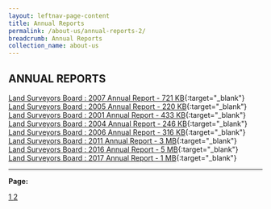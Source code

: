 ```yaml
---
layout: leftnav-page-content
title: Annual Reports           
permalink: /about-us/annual-reports-2/
breadcrumb: Annual Reports
collection_name: about-us
---
```


ANNUAL REPORTS
---

[Land Surveyors Board : 2007 Annual Report - 721 KB](/files/2_LSBAnnualReport2007.pdf){:target="_blank"} <br>
[Land Surveyors Board : 2005 Annual Report - 220 KB](/files/2_LSBAnnualReport2005.pdf){:target="_blank"} <br>
[Land Surveyors Board : 2001 Annual Report - 433 KB](/files/2_LSBAnnualReport2001.pdf){:target="_blank"} <br>
[Land Surveyors Board : 2004 Annual Report - 246 KB](/files/2_LSBAnnualReport2004.pdf){:target="_blank"} <br>
[Land Surveyors Board : 2006 Annual Report - 316 KB](/files/2_LSBAnnualReport2006.pdf){:target="_blank"} <br>
[Land Surveyors Board : 2011 Annual Report - 3 MB](/files/2_LSBAnnualReport2011.pdf){:target="_blank"} <br>
[Land Surveyors Board : 2016 Annual Report - 5 MB](/files/2_LSBAnnualReport2016.pdf){:target="_blank"} <br>
[Land Surveyors Board : 2017 Annual Report - 1 MB](/files/2_LSBAnnualReport2017.pdf){:target="_blank"} <br>

---

**Page:**  

<div class="pagination">
    <a href="https://mlaw-lsb-staging.netlify.com/about-us/annual-reports/">1 </a>
    <a class="pagination disabled" href="#">2 </a>  
 </div>
